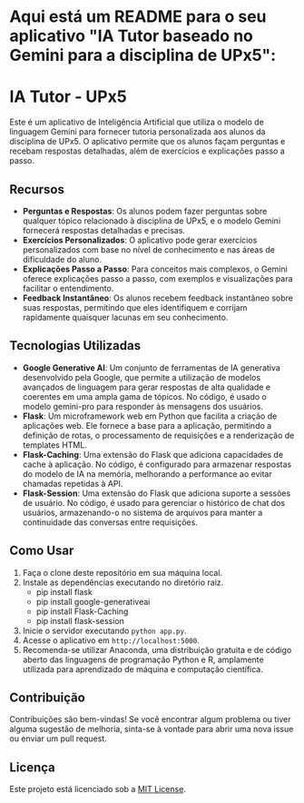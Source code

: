 ﻿# Aqui está um README para o seu aplicativo "IA Tutor baseado no Gemini para a disciplina de UPx5":

# IA Tutor - UPx5

Este é um aplicativo de Inteligência Artificial que utiliza o modelo de linguagem Gemini para fornecer tutoria personalizada aos alunos da disciplina de UPx5. O aplicativo permite que os alunos façam perguntas e recebam respostas detalhadas, além de exercícios e explicações passo a passo.

## Recursos

- **Perguntas e Respostas**: Os alunos podem fazer perguntas sobre qualquer tópico relacionado à disciplina de UPx5, e o modelo Gemini fornecerá respostas detalhadas e precisas.
- **Exercícios Personalizados**: O aplicativo pode gerar exercícios personalizados com base no nível de conhecimento e nas áreas de dificuldade do aluno.
- **Explicações Passo a Passo**: Para conceitos mais complexos, o Gemini oferece explicações passo a passo, com exemplos e visualizações para facilitar o entendimento.
- **Feedback Instantâneo**: Os alunos recebem feedback instantâneo sobre suas respostas, permitindo que eles identifiquem e corrijam rapidamente quaisquer lacunas em seu conhecimento.

## Tecnologias Utilizadas

- **Google Generative AI**: Um conjunto de ferramentas de IA generativa desenvolvido pela Google, que permite a utilização de modelos avançados de linguagem para gerar respostas de alta qualidade e coerentes em uma ampla gama de tópicos. No código, é usado o modelo gemini-pro para responder às mensagens dos usuários.
- **Flask**: Um microframework web em Python que facilita a criação de aplicações web. Ele fornece a base para a aplicação, permitindo a definição de rotas, o processamento de requisições e a renderização de templates HTML.
- **Flask-Caching**: Uma extensão do Flask que adiciona capacidades de cache à aplicação. No código, é configurado para armazenar respostas do modelo de IA na memória, melhorando a performance ao evitar chamadas repetidas à API.
- **Flask-Session**: Uma extensão do Flask que adiciona suporte a sessões de usuário. No código, é usado para gerenciar o histórico de chat dos usuários, armazenando-o no sistema de arquivos para manter a continuidade das conversas entre requisições.

## Como Usar

1. Faça o clone deste repositório em sua máquina local.
2. Instale as dependências executando no diretório raiz.
   -  pip install flask
   -  pip install google-generativeai
   -  pip install Flask-Caching
   -  pip install flask-session
4. Inicie o servidor executando `python app.py`.
5. Acesse o aplicativo em `http://localhost:5000`.
6. Recomenda-se utilizar Anaconda, uma distribuição gratuita e de código aberto das linguagens de programação Python e R, amplamente utilizada para aprendizado de máquina e computação científica.

## Contribuição

Contribuições são bem-vindas! Se você encontrar algum problema ou tiver alguma sugestão de melhoria, sinta-se à vontade para abrir uma nova issue ou enviar um pull request.

## Licença

Este projeto está licenciado sob a [MIT License](LICENSE).
